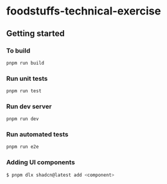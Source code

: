 # foodstuffs-technical-exercise

## Getting started

### To build

```bash
pnpm run build
```

### Run unit tests

```bash
pnpm run test
```

### Run dev server

```bash
pnpm run dev
```

### Run automated tests

```bash
pnpm run e2e
```

### Adding UI components

```bash
$ pnpm dlx shadcn@latest add <component>
```
